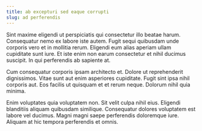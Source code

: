 ```yaml
---
title: ab excepturi sed eaque corrupti
slug: ad perferendis
---
```


Sint maxime eligendi ut perspiciatis qui consectetur illo beatae harum. Consequatur nemo ex labore iste autem. Fugit sequi quibusdam unde corporis vero et in mollitia rerum. Eligendi eum alias aperiam ullam cupiditate sunt iure. Et iste enim non earum consectetur et nihil ducimus suscipit. In qui perferendis ab sapiente at.

Cum consequatur corporis ipsam architecto et. Dolore ut reprehenderit dignissimos. Vitae sunt aut enim asperiores cupiditate. Fugit sint ipsa nihil corporis aut. Eos facilis ut quisquam et et rerum neque. Dolorum nihil quia minima.

Enim voluptates quia voluptatem non. Sit velit culpa nihil eius. Eligendi blanditiis aliquam quibusdam similique. Consequatur dolores voluptatem est labore vel ducimus. Magni magni saepe perferendis doloremque iure. Aliquam at hic tempora perferendis et omnis.
